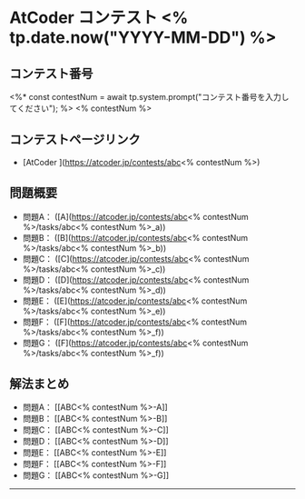# AtCoder コンテスト <% tp.date.now("YYYY-MM-DD") %>

## コンテスト番号
<%* const contestNum = await tp.system.prompt("コンテスト番号を入力してください"); %>
<% contestNum %>

## コンテストページリンク
- [AtCoder ](https://atcoder.jp/contests/abc<% contestNum %>)

## 問題概要
- 問題A： ([A](https://atcoder.jp/contests/abc<% contestNum %>/tasks/abc<% contestNum %>_a))
- 問題B： ([B](https://atcoder.jp/contests/abc<% contestNum %>/tasks/abc<% contestNum %>_b))
- 問題C： ([C](https://atcoder.jp/contests/abc<% contestNum %>/tasks/abc<% contestNum %>_c))
- 問題D： ([D](https://atcoder.jp/contests/abc<% contestNum %>/tasks/abc<% contestNum %>_d))
- 問題E： ([E](https://atcoder.jp/contests/abc<% contestNum %>/tasks/abc<% contestNum %>_e))
- 問題F： ([F](https://atcoder.jp/contests/abc<% contestNum %>/tasks/abc<% contestNum %>_f))
- 問題G： ([F](https://atcoder.jp/contests/abc<% contestNum %>/tasks/abc<% contestNum %>_f))

## 解法まとめ
- 問題A： [[ABC<% contestNum %>-A]]
- 問題B： [[ABC<% contestNum %>-B]]
- 問題C： [[ABC<% contestNum %>-C]]
- 問題D： [[ABC<% contestNum %>-D]]
- 問題E： [[ABC<% contestNum %>-E]]
- 問題F： [[ABC<% contestNum %>-F]]
- 問題G： [[ABC<% contestNum %>-G]]


---

